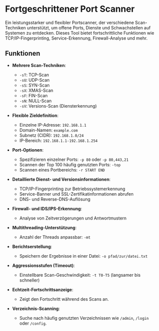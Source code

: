 # Fortgeschrittener Port Scanner

Ein leistungsstarker und flexibler Portscanner, der verschiedene Scan-Techniken unterstützt, um offene Ports, Dienste und Schwachstellen auf Systemen zu entdecken. Dieses Tool bietet fortschrittliche Funktionen wie TCP/IP-Fingerprinting, Service-Erkennung, Firewall-Analyse und mehr.

## Funktionen

- **Mehrere Scan-Techniken**:
  - `-sT`: TCP-Scan
  - `-sU`: UDP-Scan
  - `-sS`: SYN-Scan
  - `-sX`: XMAS-Scan
  - `-sF`: FIN-Scan
  - `-sN`: NULL-Scan
  - `-sV`: Versions-Scan (Diensterkennung)

- **Flexible Zieldefinition**:
  - Einzelne IP-Adresse: `192.168.1.1`
  - Domain-Namen: `example.com`
  - Subnetz (CIDR): `192.168.1.0/24`
  - IP-Bereich: `192.168.1.1-192.168.1.254`

- **Port-Optionen**:
  - Spezifizieren einzelner Ports: `-p 80` oder `-p 80,443,21`
  - Scannen der Top 100 häufig genutzten Ports: `-top`
  - Scannen eines Portbereichs: `-r START END`

- **Detaillierte Dienst- und Versionsinformationen**:
  - TCP/IP-Fingerprinting zur Betriebssystemerkennung
  - Service-Banner und SSL-Zertifikatinformationen abrufen
  - DNS- und Reverse-DNS-Auflösung

- **Firewall- und IDS/IPS-Erkennung**:
  - Analyse von Zeitverzögerungen und Antwortmustern

- **Multithreading-Unterstützung**:
  - Anzahl der Threads anpassbar: `-mt`

- **Berichtserstellung**:
  - Speichern der Ergebnisse in einer Datei: `-o pfad/zur/datei.txt`

- **Aggressionsstufen (Timeout)**:
  - Einstellbare Scan-Geschwindigkeit: `-t T0-T5` (langsamer bis schneller)

- **Echtzeit-Fortschrittsanzeige**:
  - Zeigt den Fortschritt während des Scans an.

- **Verzeichnis-Scanning**:
  - Suche nach häufig genutzten Verzeichnissen wie `/admin`, `/login` oder `/config`.

